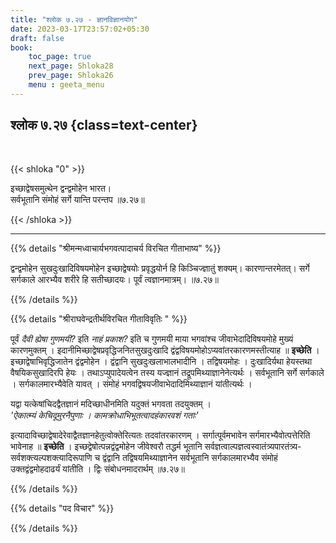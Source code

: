 ```yaml
---
title: "श्लोक ७.२७ - ज्ञानविज्ञानयोग"
date: 2023-03-17T23:57:02+05:30
draft: false
book:
    toc_page: true
    next_page: Shloka28
    prev_page: Shloka26
    menu : geeta_menu
---
```




## श्लोक ७.२७ {class=text-center}

<br/>

{{< shloka  "0"  >}}

इच्छाद्वेषसमुत्थेन द्वन्द्वमोहेन भारत।  
सर्वभूतानि संमोहं सर्गे यान्ति परन्तप ॥७.२७॥

{{< /shloka >}}

---


{{% details "श्रीमन्मध्वाचार्यभगवत्पादाचर्य विरचित  गीताभाष्य" %}}

द्वन्द्वमोहेन सुखदुःखादिविषयमोहेन इच्छाद्वेषयोः प्रवृद्धयोर्न हि किञ्चिज्ज्ञातुं 
शक्यम्। कारणान्तरमेतत्। सर्गे सर्गकाले आरभ्यैव शरीरे हि सतीच्छादयः। 
पूर्वं त्वज्ञानमात्रम्। ॥७.२७॥

{{% /details %}}



{{% details "श्रीराघवेन्द्रतीर्थविरचित गीताविवृतिः " %}}

पूर्वं *दैवी ह्येषा गुणमयी?* इति   *नाहं प्रकाश?* इति 
च गुणमयी माया भगवांश्च जीवाभेदादिविषयमोहे मुख्यं 
कारणमुक्तम्‌ । इदानीमिच्छाद्वेषप्रवृद्धिजनितसुखदुःखादि 
द्वंद्वविषयमोहोऽप्यवांतरकारणमस्तीत्याह ॥ 
**इच्छेति** । इच्छाद्वेषाभिवृद्धिजातेन द्वंद्वमोहेन । 
द्वंद्वानि सुखदुःखलाभालभादीनि । तद्विषयमोहः । 
दुःखादिर्यथा हेयस्तथा वैषयिकसुखादिरपि हेयः । 
तथाऽप्युपादेयत्वेन तस्य यज्ज्ञानं 
तद्रूपमिथ्याज्ञानेनेत्यर्थः । सर्वभूतानि सर्गे सर्गकाले ।
सर्गकालमारभ्यैवेति यावत् । संमोहं 
भगवद्विषयजीवाभेदादिमिथ्याज्ञानं यांतीत्यर्थः । 

यद्वा यत्केषांचिदद्वैतज्ञानं मदिच्छाधीनमिति यदुक्तं 
भगवता तदयुक्तम् ।    
*'ऐकात्म्यं केचिदूमुरनैपुणाः । कामक्रोधाभिभूतत्वादहंकारवशं गताः'*  

इत्यादाविच्छाद्वेषादेरेवाद्वैतज्ञानहेतुत्वोक्तेरित्यतः 
तदवांतरकारणम्‌ ।
सर्गात्पूर्वमभावेन सर्गमारभ्यैवोत्पत्तेरिति भावेनाह 
॥ **इच्छेति** । इच्छद्वेषोत्पन्नद्वंद्वमोहेन 
जीवेश्वरौ तद्धर्म भूतानि
सर्वज्ञत्वाल्पज्ञत्वस्वातंत्र्यपारतंत्र्य-
सर्वशक्त्यल्पशक्त्यादिरूपाणि च द्वंद्वानि 
तद्विषयमिथ्याज्ञानेन सर्वभूतानि सर्गकालमारभ्यैव संमोहं 
उक्तद्वंद्वमोहदाढर्यं यांतीति । द्विः संबोधनमादरार्थम्‌ 
॥७.२७॥

{{% /details %}}



{{% details "पद विचार" %}}


{{% /details %}}
